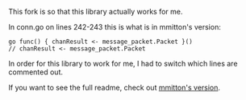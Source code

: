 This fork is so that this library actually works for me.

In conn.go on lines 242-243 this is what is in mmitton's version:

	go func() { chanResult <- message_packet.Packet }()
    // chanResult <- message_packet.Packet

In order for this library to work for me, I had to switch which lines are commented out.

If you want to see the full readme, check out [mmitton's version](http://github.com/mmitton/ldap).
